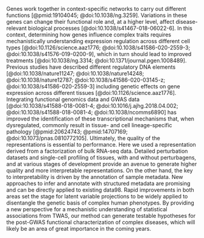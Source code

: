 Genes work together in context-specific networks to carry out different functions [@pmid:19104045; @doi:10.1038/ng.3259]. Variations in these genes can change their functional role and, at a higher level, affect disease-relevant biological processes [@doi:10.1038/s41467-018-06022-6]. In this context, determining how genes influence complex traits requires mechanistically understanding expression regulation across different cell types [@doi:10.1126/science.aaz1776; @doi:10.1038/s41586-020-2559-3; @doi:10.1038/s41576-019-0200-9], which in turn should lead to improved treatments [@doi:10.1038/ng.3314; @doi:10.1371/journal.pgen.1008489]. Previous studies have described different regulatory DNA elements [@doi:10.1038/nature11247; @doi:10.1038/nature14248; @doi:10.1038/nature12787; @doi:10.1038/s41586-020-03145-z; @doi:10.1038/s41586-020-2559-3] including genetic effects on gene expression across different tissues [@doi:10.1126/science.aaz1776]. Integrating functional genomics data and GWAS data [@doi:10.1038/s41588-018-0081-4; @doi:10.1016/j.ajhg.2018.04.002; @doi:10.1038/s41588-018-0081-4; @doi:10.1038/ncomms6890] has improved the identification of these transcriptional mechanisms that, when dysregulated, commonly result in tissue- and cell lineage-specific pathology [@pmid:20624743; @pmid:14707169; @doi:10.1073/pnas.0810772105]. Ultimately, the quality of the representations is essential to performance. Here we used a representation derived from a factorization of bulk RNA-seq data. Detailed perturbation datasets and single-cell profiling of tissues, with and without perturbagens, and at various stages of development provide an avenue to generate higher quality and more interpretable representations. On the other hand, the key to interpretability is driven by the annotation of sample metadata. New approaches to infer and annotate with structured metadata are promising and can be directly applied to existing data98. Rapid improvements in both areas set the stage for latent variable projections to be widely applied to disentangle the genetic basis of complex human phenotypes. By providing a new perspective for a mechanistic understanding of statistical associations from TWAS, our method can generate testable hypotheses for the post-GWAS functional characterization of complex diseases, which will likely be an area of great importance in the coming years.
